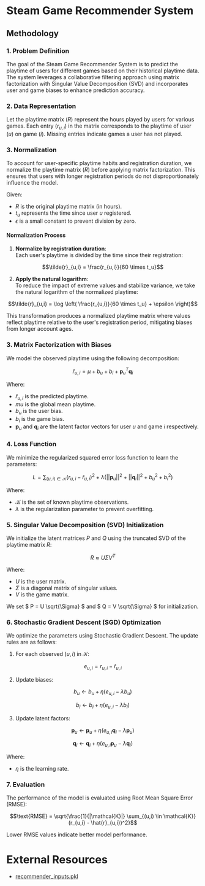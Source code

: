 # Steam Game Recommender System
## Methodology
### 1. Problem Definition

The goal of the Steam Game Recommender System is to predict the playtime of users for different games based on their historical playtime data. The system leverages a collaborative filtering approach using matrix factorization with Singular Value Decomposition (SVD) and incorporates user and game biases to enhance prediction accuracy.

### 2. Data Representation

Let the playtime matrix $( R )$ represent the hours played by users for various games. Each entry $( r_{u,i} )$ in the matrix corresponds to the playtime of user $( u )$ on game $( i )$. Missing entries indicate games a user has not played.

### 3. Normalization

To account for user-specific playtime habits and registration duration, we normalize the playtime matrix $( R )$ before applying matrix factorization. This ensures that users with longer registration periods do not disproportionately influence the model.

Given:

- $` R `$ is the original playtime matrix (in hours).
- $` t_u `$ represents the time since user $` u `$ registered.
- $` \epsilon `$ is a small constant to prevent division by zero.

#### Normalization Process

1. **Normalize by registration duration**:  
   Each user's playtime is divided by the time since their registration:

```math
\tilde{r}_{u,i} = \frac{r_{u,i}}{60 \times t_u}
```
2. **Apply the natural logarithm**:  
   To reduce the impact of extreme values and stabilize variance, we take the natural logarithm of the normalized playtime:

```math
\tilde{r}_{u,i} = \log \left( \frac{r_{u,i}}{60 \times t_u} + \epsilon \right)
```

This transformation produces a normalized playtime matrix where values reflect playtime relative to the user's registration period, mitigating biases from longer account ages.

### 3. Matrix Factorization with Biases

We model the observed playtime using the following decomposition:

```math
\hat{r}_{u,i} = \mu + b_u + b_i + \mathbf{p}_u^T \mathbf{q}_i
```
Where:
- $` \hat{r}_{u,i} `$ is the predicted playtime.
- $` mu `$ is the global mean playtime.
- $` b_u `$ is the user bias.
- $` b_i `$ is the game bias.
- $` \mathbf{p}_u `$ and $` \mathbf{q}_i `$ are the latent factor vectors for user $` u `$ and game $` i `$ respectively.

### 4. Loss Function

We minimize the regularized squared error loss function to learn the parameters:

```math
L = \sum_{(u,i) \in \mathcal{K}} (r_{u,i} - \hat{r}_{u,i})^2 + \lambda (||\mathbf{p}_u||^2 + ||\mathbf{q}_i||^2 + b_u^2 + b_i^2)
```

Where:
- $` \mathcal{K} `$ is the set of known playtime observations.
- $` \lambda `$ is the regularization parameter to prevent overfitting.

### 5. Singular Value Decomposition (SVD) Initialization

We initialize the latent matrices $` P `$ and $` Q `$ using the truncated SVD of the playtime matrix $` R `$:

```math
R \approx U \Sigma V^T
```

Where:
- $` U `$ is the user matrix.
- $` \Sigma `$ is a diagonal matrix of singular values.
- $` V `$ is the game matrix.

We set $` P = U \sqrt{\Sigma} `$ and $` Q = V \sqrt{\Sigma} `$ for initialization.

### 6. Stochastic Gradient Descent (SGD) Optimization

We optimize the parameters using Stochastic Gradient Descent. The update rules are as follows:

1. For each observed $` (u, i) `$ in $` \mathcal{K} `$:

```math
e_{u,i} = r_{u,i} - \hat{r}_{u,i}
```

2. Update biases:

```math
 b_u \leftarrow b_u + \eta (e_{u,i} - \lambda b_u)
```

```math
 b_i \leftarrow b_i + \eta (e_{u,i} - \lambda b_i)
```

3. Update latent factors:

```math
 \mathbf{p}_u \leftarrow \mathbf{p}_u + \eta (e_{u,i} \mathbf{q}_i - \lambda \mathbf{p}_u)
```

```math
 \mathbf{q}_i \leftarrow \mathbf{q}_i + \eta (e_{u,i} \mathbf{p}_u - \lambda \mathbf{q}_i)
```

Where:
- $` \eta `$ is the learning rate.

### 7. Evaluation

The performance of the model is evaluated using Root Mean Square Error (RMSE):

```math
\text{RMSE} = \sqrt{\frac{1}{|\mathcal{K}|} \sum_{(u,i) \in \mathcal{K}} (r_{u,i} - \hat{r}_{u,i})^2}
```
Lower RMSE values indicate better model performance.

# External Resources

- [recommender_inputs.pkl](https://drive.google.com/file/d/1ieoP27pGHIA6eZ1FHlQUwOEQYL2U2JBR/view?usp=sharing)
